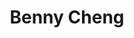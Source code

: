 ---
title: "Benny Cheng"
role: "Co-director of Human Resources"
index: 14
year: "2025"
status: current_executive
image: /images/people/BennyCheng.jpeg
degree:
email:
linkedin-url:
---